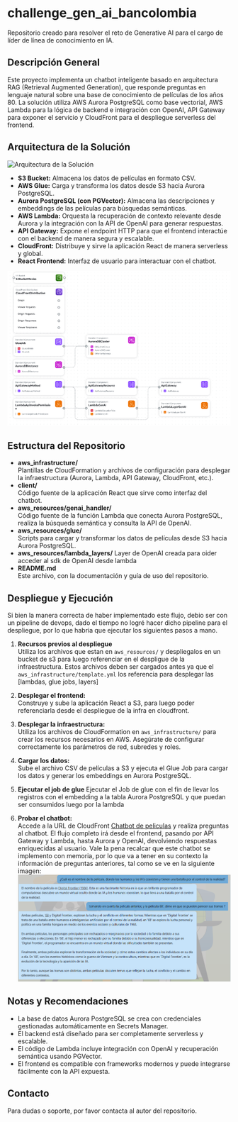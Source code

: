 # challenge_gen_ai_bancolombia

Repositorio creado para resolver el reto de Generative AI para el cargo de líder de línea de conocimiento en IA.

## Descripción General

Este proyecto implementa un chatbot inteligente basado en arquitectura RAG (Retrieval Augmented Generation), que responde preguntas en lenguaje natural sobre una base de conocimiento de películas de los años 80. La solución utiliza AWS Aurora PostgreSQL como base vectorial, AWS Lambda para la lógica de backend e integración con OpenAI, API Gateway para exponer el servicio y CloudFront para el despliegue serverless del frontend.

## Arquitectura de la Solución

![Arquitectura de la Solución](client/public/Bancolombia_test.png)
- **S3 Bucket:** Almacena los datos de películas en formato CSV.
- **AWS Glue:** Carga y transforma los datos desde S3 hacia Aurora PostgreSQL.
- **Aurora PostgreSQL (con PGVector):** Almacena las descripciones y embeddings de las películas para búsquedas semánticas.
- **AWS Lambda:** Orquesta la recuperación de contexto relevante desde Aurora y la integración con la API de OpenAI para generar respuestas.
- **API Gateway:** Expone el endpoint HTTP para que el frontend interactúe con el backend de manera segura y escalable.
- **CloudFront:** Distribuye y sirve la aplicación React de manera serverless y global.
- **React Frontend:** Interfaz de usuario para interactuar con el chatbot.

![Arquitectura de la Solución](infra%20composer%20image.png)

## Estructura del Repositorio

- **aws_infrastructure/**  
  Plantillas de CloudFormation y archivos de configuración para desplegar la infraestructura (Aurora, Lambda, API Gateway, CloudFront, etc.).
- **client/**  
  Código fuente de la aplicación React que sirve como interfaz del chatbot.
- **aws_resources/genai_handler/**  
  Código fuente de la función Lambda que conecta Aurora PostgreSQL, realiza la búsqueda semántica y consulta la API de OpenAI.
- **aws_resources/glue/**  
  Scripts para cargar y transformar los datos de películas desde S3 hacia Aurora PostgreSQL.
- **aws_resources/lambda_layers/**
  Layer de OpenAI creada para oider acceder al sdk de OpenAI desde lambda
- **README.md**  
  Este archivo, con la documentación y guía de uso del repositorio.

## Despliegue y Ejecución

Si bien la manera correcta de haber implementado este flujo, debio ser con un pipeline de devops, dado el tiempo no logré hacer dicho pipeline para el despliegue, por lo que habria que ejecutar los siguientes pasos a mano.

1. **Recursos previos al despliegue**  
   Utiliza los archivos que estan en `aws_resources/` y despliegalos en un bucket de s3 para luego referenciar en el despligue de la infraestructura. Estos archivos deben ser cargados antes ya que el `aws_infrastructure/template.yml` los referencia para desplegar las [lambdas, glue jobs, layers]

2. **Desplegar el frontend:**  
   Construye y sube la aplicación React a S3, para luego poder referenciarla desde el despliegue de la infra en cloudfront.

3. **Desplegar la infraestructura:**  
   Utiliza los archivos de CloudFormation en `aws_infrastructure/` para crear los recursos necesarios en AWS. Asegúrate de configurar correctamente los parámetros de red, subredes y roles.

4. **Cargar los datos:**  
   Sube el archivo CSV de películas a S3 y ejecuta el Glue Job para cargar los datos y generar los embeddings en Aurora PostgreSQL.

5. **Ejecutar el job de glue**
   Ejecutar el Job de glue con el fin de llevar los registros con el embedding a la tabla Aurora PostgreSQL y que puedan ser consumidos luego por la lambda

5. **Probar el chatbot:**  
   Accede a la URL de CloudFront [Chatbot de peliculas](https://d3kjexr2r1pqgf.cloudfront.net/) y realiza preguntas al chatbot. El flujo completo irá desde el frontend, pasando por API Gateway y Lambda, hasta Aurora y OpenAI, devolviendo respuestas enriquecidas al usuario. Vale la pena recalcar que este chatbot se implemento con memoria, por lo que va a tener en su contexto la información de preguntas anteriores, tal como se ve en la siguiente imagen:
![Chatbot con memoria](chat_example_image.png)

## Notas y Recomendaciones

- La base de datos Aurora PostgreSQL se crea con credenciales gestionadas automáticamente en Secrets Manager.
- El backend está diseñado para ser completamente serverless y escalable.
- El código de Lambda incluye integración con OpenAI y recuperación semántica usando PGVector.
- El frontend es compatible con frameworks modernos y puede integrarse fácilmente con la API expuesta.

## Contacto

Para dudas o soporte, por favor contacta al autor del repositorio.